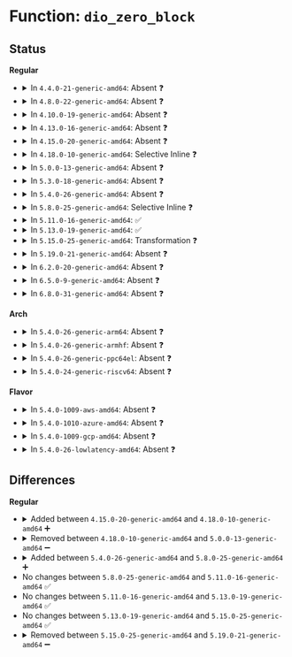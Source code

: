 # Function: <code>dio_zero_block</code>

## Status
<b>Regular</b>
<ul>
<li>
<details>
<summary>In <code>4.4.0-21-generic-amd64</code>: Absent ❓</summary>

```json
{
  "name": "dio_zero_block",
  "collision_type": "Unique Static",
  "inline_type": "Full",
  "funcs": [
    {
      "addr": 18446744071581246679,
      "name": "dio_zero_block",
      "external": false,
      "loc": "fs/direct-io.c:860",
      "file": "fs/direct-io.c",
      "inline": "declared, inlined",
      "caller_inline": [
        "fs/direct-io.c:do_blockdev_direct_IO",
        "fs/direct-io.c:do_blockdev_direct_IO"
      ],
      "caller_func": []
    }
  ],
  "symbols": []
}
```
</details>
</li>
<li>
<details>
<summary>In <code>4.8.0-22-generic-amd64</code>: Absent ❓</summary>

```json
{
  "name": "dio_zero_block",
  "collision_type": "Unique Static",
  "inline_type": "Full",
  "funcs": [
    {
      "addr": 18446744071581413017,
      "name": "dio_zero_block",
      "external": false,
      "loc": "fs/direct-io.c:869",
      "file": "fs/direct-io.c",
      "inline": "declared, inlined",
      "caller_inline": [
        "fs/direct-io.c:do_blockdev_direct_IO",
        "fs/direct-io.c:do_blockdev_direct_IO"
      ],
      "caller_func": []
    }
  ],
  "symbols": []
}
```
</details>
</li>
<li>
<details>
<summary>In <code>4.10.0-19-generic-amd64</code>: Absent ❓</summary>

```json
{
  "name": "dio_zero_block",
  "collision_type": "Unique Static",
  "inline_type": "Full",
  "funcs": [
    {
      "addr": 18446744071581493675,
      "name": "dio_zero_block",
      "external": false,
      "loc": "fs/direct-io.c:854",
      "file": "fs/direct-io.c",
      "inline": "declared, inlined",
      "caller_inline": [
        "fs/direct-io.c:do_blockdev_direct_IO",
        "fs/direct-io.c:do_blockdev_direct_IO"
      ],
      "caller_func": []
    }
  ],
  "symbols": []
}
```
</details>
</li>
<li>
<details>
<summary>In <code>4.13.0-16-generic-amd64</code>: Absent ❓</summary>

```json
{
  "name": "dio_zero_block",
  "collision_type": "Unique Static",
  "inline_type": "Full",
  "funcs": [
    {
      "addr": 18446744071581548615,
      "name": "dio_zero_block",
      "external": false,
      "loc": "fs/direct-io.c:857",
      "file": "fs/direct-io.c",
      "inline": "declared, inlined",
      "caller_inline": [
        "fs/direct-io.c:do_blockdev_direct_IO",
        "fs/direct-io.c:do_blockdev_direct_IO"
      ],
      "caller_func": []
    }
  ],
  "symbols": []
}
```
</details>
</li>
<li>
<details>
<summary>In <code>4.15.0-20-generic-amd64</code>: Absent ❓</summary>

```json
{
  "name": "dio_zero_block",
  "collision_type": "Unique Static",
  "inline_type": "Full",
  "funcs": [
    {
      "addr": 18446744071581693651,
      "name": "dio_zero_block",
      "external": false,
      "loc": "fs/direct-io.c:897",
      "file": "fs/direct-io.c",
      "inline": "declared, inlined",
      "caller_inline": [
        "fs/direct-io.c:do_blockdev_direct_IO",
        "fs/direct-io.c:do_blockdev_direct_IO"
      ],
      "caller_func": []
    }
  ],
  "symbols": []
}
```
</details>
</li>
<li>
<details>
<summary>In <code>4.18.0-10-generic-amd64</code>: Selective Inline ❓</summary>

```c
void dio_zero_block(struct dio * dio, struct dio_submit * sdio, int end, struct buffer_head * map_bh)
```

```json
{
  "name": "dio_zero_block",
  "collision_type": "Unique Static",
  "inline_type": "Selective",
  "funcs": [
    {
      "addr": 18446744071581862194,
      "name": "dio_zero_block",
      "external": false,
      "loc": "fs/direct-io.c:918",
      "file": "fs/direct-io.c",
      "inline": "declared, inlined",
      "caller_inline": [
        "fs/direct-io.c:do_blockdev_direct_IO"
      ],
      "caller_func": [
        "fs/direct-io.c:do_blockdev_direct_IO"
      ]
    }
  ],
  "symbols": [
    {
      "addr": 18446744071581853264,
      "name": "dio_zero_block",
      "section": ".text",
      "bind": "STB_LOCAL",
      "size": 3034
    }
  ]
}
```
</details>
</li>
<li>
<details>
<summary>In <code>5.0.0-13-generic-amd64</code>: Absent ❓</summary>

```json
{
  "name": "dio_zero_block",
  "collision_type": "Unique Static",
  "inline_type": "Full",
  "funcs": [
    {
      "addr": 18446744071581945744,
      "name": "dio_zero_block",
      "external": false,
      "loc": "fs/direct-io.c:919",
      "file": "fs/direct-io.c",
      "inline": "declared, inlined",
      "caller_inline": [
        "fs/direct-io.c:do_blockdev_direct_IO",
        "fs/direct-io.c:do_blockdev_direct_IO"
      ],
      "caller_func": []
    }
  ],
  "symbols": []
}
```
</details>
</li>
<li>
<details>
<summary>In <code>5.3.0-18-generic-amd64</code>: Absent ❓</summary>

```json
{
  "name": "dio_zero_block",
  "collision_type": "Unique Static",
  "inline_type": "Full",
  "funcs": [
    {
      "addr": 18446744071582083920,
      "name": "dio_zero_block",
      "external": false,
      "loc": "fs/direct-io.c:912",
      "file": "fs/direct-io.c",
      "inline": "declared, inlined",
      "caller_inline": [
        "fs/direct-io.c:do_blockdev_direct_IO",
        "fs/direct-io.c:do_direct_IO"
      ],
      "caller_func": []
    }
  ],
  "symbols": []
}
```
</details>
</li>
<li>
<details>
<summary>In <code>5.4.0-26-generic-amd64</code>: Absent ❓</summary>

```json
{
  "name": "dio_zero_block",
  "collision_type": "Unique Static",
  "inline_type": "Full",
  "funcs": [
    {
      "addr": 18446744071582161358,
      "name": "dio_zero_block",
      "external": false,
      "loc": "fs/direct-io.c:911",
      "file": "fs/direct-io.c",
      "inline": "declared, inlined",
      "caller_inline": [
        "fs/direct-io.c:do_blockdev_direct_IO",
        "fs/direct-io.c:do_direct_IO"
      ],
      "caller_func": []
    }
  ],
  "symbols": []
}
```
</details>
</li>
<li>
<details>
<summary>In <code>5.8.0-25-generic-amd64</code>: Selective Inline ❓</summary>

```c
void dio_zero_block(struct dio * dio, struct dio_submit * sdio, int end, struct buffer_head * map_bh)
```

```json
{
  "name": "dio_zero_block",
  "collision_type": "Unique Static",
  "inline_type": "Selective",
  "funcs": [
    {
      "addr": 18446744071582398405,
      "name": "dio_zero_block",
      "external": false,
      "loc": "fs/direct-io.c:892",
      "file": "fs/direct-io.c",
      "inline": "declared, inlined",
      "caller_inline": [
        "fs/direct-io.c:do_blockdev_direct_IO"
      ],
      "caller_func": [
        "fs/direct-io.c:do_direct_IO"
      ]
    }
  ],
  "symbols": [
    {
      "addr": 18446744071582394080,
      "name": "dio_zero_block",
      "section": ".text",
      "bind": "STB_LOCAL",
      "size": 795
    }
  ]
}
```
</details>
</li>
<li>
<details>
<summary>In <code>5.11.0-16-generic-amd64</code>: ✅</summary>

```c
void dio_zero_block(struct dio * dio, struct dio_submit * sdio, int end, struct buffer_head * map_bh)
```

```json
{
  "name": "dio_zero_block",
  "collision_type": "Unique Static",
  "inline_type": "No",
  "funcs": [
    {
      "addr": 18446744071582448016,
      "name": "dio_zero_block",
      "external": false,
      "loc": "fs/direct-io.c:873",
      "file": "fs/direct-io.c",
      "inline": "seen, unknown",
      "caller_inline": [],
      "caller_func": [
        "fs/direct-io.c:do_blockdev_direct_IO",
        "fs/direct-io.c:do_blockdev_direct_IO",
        "fs/direct-io.c:do_blockdev_direct_IO",
        "fs/direct-io.c:do_direct_IO"
      ]
    }
  ],
  "symbols": [
    {
      "addr": 18446744071582448016,
      "name": "dio_zero_block",
      "section": ".text",
      "bind": "STB_LOCAL",
      "size": 789
    }
  ]
}
```
</details>
</li>
<li>
<details>
<summary>In <code>5.13.0-19-generic-amd64</code>: ✅</summary>

```c
void dio_zero_block(struct dio * dio, struct dio_submit * sdio, int end, struct buffer_head * map_bh)
```

```json
{
  "name": "dio_zero_block",
  "collision_type": "Unique Static",
  "inline_type": "No",
  "funcs": [
    {
      "addr": 18446744071582474800,
      "name": "dio_zero_block",
      "external": false,
      "loc": "fs/direct-io.c:876",
      "file": "fs/direct-io.c",
      "inline": "seen, unknown",
      "caller_inline": [],
      "caller_func": [
        "fs/direct-io.c:do_blockdev_direct_IO",
        "fs/direct-io.c:do_blockdev_direct_IO",
        "fs/direct-io.c:do_blockdev_direct_IO",
        "fs/direct-io.c:do_direct_IO"
      ]
    }
  ],
  "symbols": [
    {
      "addr": 18446744071582474800,
      "name": "dio_zero_block",
      "section": ".text",
      "bind": "STB_LOCAL",
      "size": 807
    }
  ]
}
```
</details>
</li>
<li>
<details>
<summary>In <code>5.15.0-25-generic-amd64</code>: Transformation ❓</summary>

```c
void dio_zero_block(struct dio * dio, struct dio_submit * sdio, int end, struct buffer_head * map_bh)
```

```json
{
  "name": "dio_zero_block",
  "collision_type": "Unique Static",
  "inline_type": "No",
  "funcs": [
    {
      "addr": 0,
      "name": "dio_zero_block",
      "external": false,
      "loc": "fs/direct-io.c:876",
      "file": "fs/direct-io.c",
      "inline": "seen, unknown",
      "caller_inline": [],
      "caller_func": [
        "fs/direct-io.c:do_blockdev_direct_IO",
        "fs/direct-io.c:do_blockdev_direct_IO",
        "fs/direct-io.c:do_blockdev_direct_IO",
        "fs/direct-io.c:do_direct_IO"
      ]
    }
  ],
  "symbols": [
    {
      "addr": 18446744071582787376,
      "name": "dio_zero_block",
      "section": ".text",
      "bind": "STB_LOCAL",
      "size": 865
    },
    {
      "addr": 18446744071592233497,
      "name": "dio_zero_block.cold",
      "section": ".text",
      "bind": "STB_LOCAL",
      "size": 155
    }
  ]
}
```
</details>
</li>
<li>
<details>
<summary>In <code>5.19.0-21-generic-amd64</code>: Absent ❓</summary>

```json
{
  "name": "dio_zero_block",
  "collision_type": "Unique Static",
  "inline_type": "Full",
  "funcs": [
    {
      "addr": 18446744071583344270,
      "name": "dio_zero_block",
      "external": false,
      "loc": "fs/direct-io.c:866",
      "file": "fs/direct-io.c",
      "inline": "declared, inlined",
      "caller_inline": [
        "fs/direct-io.c:__blockdev_direct_IO",
        "fs/direct-io.c:do_direct_IO"
      ],
      "caller_func": []
    }
  ],
  "symbols": []
}
```
</details>
</li>
<li>
<details>
<summary>In <code>6.2.0-20-generic-amd64</code>: Absent ❓</summary>

```json
{
  "name": "dio_zero_block",
  "collision_type": "Unique Static",
  "inline_type": "Full",
  "funcs": [
    {
      "addr": 18446744071583927696,
      "name": "dio_zero_block",
      "external": false,
      "loc": "fs/direct-io.c:869",
      "file": "fs/direct-io.c",
      "inline": "declared, inlined",
      "caller_inline": [
        "fs/direct-io.c:__blockdev_direct_IO",
        "fs/direct-io.c:do_direct_IO"
      ],
      "caller_func": []
    }
  ],
  "symbols": []
}
```
</details>
</li>
<li>
<details>
<summary>In <code>6.5.0-9-generic-amd64</code>: Absent ❓</summary>

```json
{
  "name": "dio_zero_block",
  "collision_type": "Unique Static",
  "inline_type": "Full",
  "funcs": [
    {
      "addr": 18446744071584160878,
      "name": "dio_zero_block",
      "external": false,
      "loc": "fs/direct-io.c:851",
      "file": "fs/direct-io.c",
      "inline": "declared, inlined",
      "caller_inline": [
        "fs/direct-io.c:__blockdev_direct_IO",
        "fs/direct-io.c:do_direct_IO"
      ],
      "caller_func": []
    }
  ],
  "symbols": []
}
```
</details>
</li>
<li>
<details>
<summary>In <code>6.8.0-31-generic-amd64</code>: Absent ❓</summary>

```json
{
  "name": "dio_zero_block",
  "collision_type": "Unique Static",
  "inline_type": "Full",
  "funcs": [
    {
      "addr": 18446744071584375089,
      "name": "dio_zero_block",
      "external": false,
      "loc": "fs/direct-io.c:851",
      "file": "fs/direct-io.c",
      "inline": "declared, inlined",
      "caller_inline": [
        "fs/direct-io.c:__blockdev_direct_IO",
        "fs/direct-io.c:do_direct_IO"
      ],
      "caller_func": []
    }
  ],
  "symbols": []
}
```
</details>
</li>
</ul>
<b>Arch</b>
<ul>
<li>
<details>
<summary>In <code>5.4.0-26-generic-arm64</code>: Absent ❓</summary>

```json
{
  "name": "dio_zero_block",
  "collision_type": "Unique Static",
  "inline_type": "Full",
  "funcs": [
    {
      "addr": 18446603336493714928,
      "name": "dio_zero_block",
      "external": false,
      "loc": "fs/direct-io.c:911",
      "file": "fs/direct-io.c",
      "inline": "declared, inlined",
      "caller_inline": [
        "fs/direct-io.c:do_blockdev_direct_IO",
        "fs/direct-io.c:do_direct_IO"
      ],
      "caller_func": []
    }
  ],
  "symbols": []
}
```
</details>
</li>
<li>
<details>
<summary>In <code>5.4.0-26-generic-armhf</code>: Absent ❓</summary>

```json
{
  "name": "dio_zero_block",
  "collision_type": "Unique Static",
  "inline_type": "Full",
  "funcs": [
    {
      "addr": 3227241776,
      "name": "dio_zero_block",
      "external": false,
      "loc": "fs/direct-io.c:911",
      "file": "fs/direct-io.c",
      "inline": "declared, inlined",
      "caller_inline": [
        "fs/direct-io.c:do_blockdev_direct_IO",
        "fs/direct-io.c:do_direct_IO"
      ],
      "caller_func": []
    }
  ],
  "symbols": []
}
```
</details>
</li>
<li>
<details>
<summary>In <code>5.4.0-26-generic-ppc64el</code>: Absent ❓</summary>

```json
{
  "name": "dio_zero_block",
  "collision_type": "Unique Static",
  "inline_type": "Full",
  "funcs": [
    {
      "addr": 13835058055287320948,
      "name": "dio_zero_block",
      "external": false,
      "loc": "fs/direct-io.c:911",
      "file": "fs/direct-io.c",
      "inline": "declared, inlined",
      "caller_inline": [
        "fs/direct-io.c:do_blockdev_direct_IO",
        "fs/direct-io.c:do_direct_IO"
      ],
      "caller_func": []
    }
  ],
  "symbols": []
}
```
</details>
</li>
<li>
<details>
<summary>In <code>5.4.0-24-generic-riscv64</code>: Absent ❓</summary>

```json
{
  "name": "dio_zero_block",
  "collision_type": "Unique Static",
  "inline_type": "Full",
  "funcs": [
    {
      "addr": 18446743936273328638,
      "name": "dio_zero_block",
      "external": false,
      "loc": "fs/direct-io.c:911",
      "file": "fs/direct-io.c",
      "inline": "declared, inlined",
      "caller_inline": [
        "fs/direct-io.c:do_blockdev_direct_IO",
        "fs/direct-io.c:do_direct_IO"
      ],
      "caller_func": []
    }
  ],
  "symbols": []
}
```
</details>
</li>
</ul>
<b>Flavor</b>
<ul>
<li>
<details>
<summary>In <code>5.4.0-1009-aws-amd64</code>: Absent ❓</summary>

```json
{
  "name": "dio_zero_block",
  "collision_type": "Unique Static",
  "inline_type": "Full",
  "funcs": [
    {
      "addr": 18446744071582130094,
      "name": "dio_zero_block",
      "external": false,
      "loc": "fs/direct-io.c:911",
      "file": "fs/direct-io.c",
      "inline": "declared, inlined",
      "caller_inline": [
        "fs/direct-io.c:do_blockdev_direct_IO",
        "fs/direct-io.c:do_direct_IO"
      ],
      "caller_func": []
    }
  ],
  "symbols": []
}
```
</details>
</li>
<li>
<details>
<summary>In <code>5.4.0-1010-azure-amd64</code>: Absent ❓</summary>

```json
{
  "name": "dio_zero_block",
  "collision_type": "Unique Static",
  "inline_type": "Full",
  "funcs": [
    {
      "addr": 18446744071582067534,
      "name": "dio_zero_block",
      "external": false,
      "loc": "fs/direct-io.c:911",
      "file": "fs/direct-io.c",
      "inline": "declared, inlined",
      "caller_inline": [
        "fs/direct-io.c:do_blockdev_direct_IO",
        "fs/direct-io.c:do_direct_IO"
      ],
      "caller_func": []
    }
  ],
  "symbols": []
}
```
</details>
</li>
<li>
<details>
<summary>In <code>5.4.0-1009-gcp-amd64</code>: Absent ❓</summary>

```json
{
  "name": "dio_zero_block",
  "collision_type": "Unique Static",
  "inline_type": "Full",
  "funcs": [
    {
      "addr": 18446744071582120574,
      "name": "dio_zero_block",
      "external": false,
      "loc": "fs/direct-io.c:911",
      "file": "fs/direct-io.c",
      "inline": "declared, inlined",
      "caller_inline": [
        "fs/direct-io.c:do_blockdev_direct_IO",
        "fs/direct-io.c:do_direct_IO"
      ],
      "caller_func": []
    }
  ],
  "symbols": []
}
```
</details>
</li>
<li>
<details>
<summary>In <code>5.4.0-26-lowlatency-amd64</code>: Absent ❓</summary>

```json
{
  "name": "dio_zero_block",
  "collision_type": "Unique Static",
  "inline_type": "Full",
  "funcs": [
    {
      "addr": 18446744071582193566,
      "name": "dio_zero_block",
      "external": false,
      "loc": "fs/direct-io.c:911",
      "file": "fs/direct-io.c",
      "inline": "declared, inlined",
      "caller_inline": [
        "fs/direct-io.c:do_blockdev_direct_IO",
        "fs/direct-io.c:do_direct_IO"
      ],
      "caller_func": []
    }
  ],
  "symbols": []
}
```
</details>
</li>
</ul>

## Differences
<b>Regular</b>
<ul>
<li>
<details>
<summary>Added between <code>4.15.0-20-generic-amd64</code> and <code>4.18.0-10-generic-amd64</code> ➕</summary>

```c
void dio_zero_block(struct dio * dio, struct dio_submit * sdio, int end, struct buffer_head * map_bh)
```
</details>
</li>
<li>
<details>
<summary>Removed between <code>4.18.0-10-generic-amd64</code> and <code>5.0.0-13-generic-amd64</code> ➖</summary>

```c
void dio_zero_block(struct dio * dio, struct dio_submit * sdio, int end, struct buffer_head * map_bh)
```
</details>
</li>
<li>
<details>
<summary>Added between <code>5.4.0-26-generic-amd64</code> and <code>5.8.0-25-generic-amd64</code> ➕</summary>

```c
void dio_zero_block(struct dio * dio, struct dio_submit * sdio, int end, struct buffer_head * map_bh)
```
</details>
</li>
<li>
No changes between <code>5.8.0-25-generic-amd64</code> and <code>5.11.0-16-generic-amd64</code> ✅
</li>
<li>
No changes between <code>5.11.0-16-generic-amd64</code> and <code>5.13.0-19-generic-amd64</code> ✅
</li>
<li>
No changes between <code>5.13.0-19-generic-amd64</code> and <code>5.15.0-25-generic-amd64</code> ✅
</li>
<li>
<details>
<summary>Removed between <code>5.15.0-25-generic-amd64</code> and <code>5.19.0-21-generic-amd64</code> ➖</summary>

```c
void dio_zero_block(struct dio * dio, struct dio_submit * sdio, int end, struct buffer_head * map_bh)
```
</details>
</li>
</ul>

